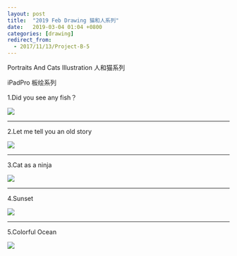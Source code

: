 ```yaml
---
layout: post
title:  "2019 Feb Drawing 猫和人系列"
date:   2019-03-04 01:04 +0800
categories: [drawing]
redirect_from:
  - 2017/11/13/Project-B-5
---
```




Portraits And Cats Illustration 人和猫系列

iPadPro 板绘系列

1.Did you see any fish？

![](http://wx3.sinaimg.cn/mw690/698f3196gy1g0qhhsk9jtj20u00u0dnm.jpg)



------





2.Let me tell you an old story

![](http://wx4.sinaimg.cn/mw690/698f3196gy1g0qhpoin8hj20u00u0dnc.jpg)







------





3.Cat as a ninja

![](http://wx1.sinaimg.cn/mw690/698f3196gy1g0qhg36ebvj20u00u0dm5.jpg)







------





4.Sunset 

![](http://wx3.sinaimg.cn/mw690/698f3196gy1g2w8kjfu3vj20sg0sg3zo.jpg)







------





5.Colorful Ocean

![](http://wx2.sinaimg.cn/mw690/698f3196gy1g2w8iuubtxj20u00u04qt.jpg)

